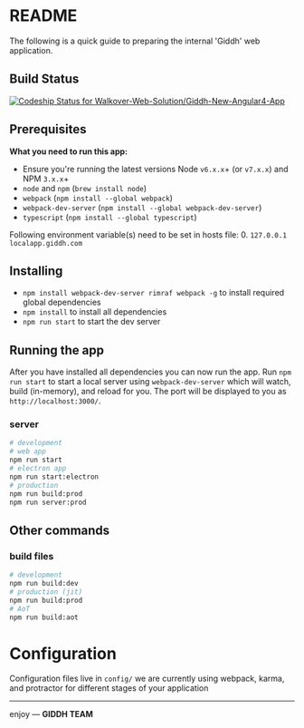 # README

The following is a quick guide to preparing the internal 'Giddh' web
application.

## Build Status
[![Codeship Status for Walkover-Web-Solution/Giddh-New-Angular4-App](https://app.codeship.com/projects/fa18f560-6864-0135-ef0f-0ed54c158a94/status?branch=master)](/projects/241314)

Prerequisites
-------------------------------------
**What you need to run this app:**
* Ensure you're running the latest versions Node `v6.x.x`+ (or `v7.x.x`) and NPM `3.x.x`+
* `node` and `npm` (`brew install node`)
* `webpack` (`npm install --global webpack`)
* `webpack-dev-server` (`npm install --global webpack-dev-server`)
* `typescript` (`npm install --global typescript`)

Following environment variable(s) need to be set in hosts file:
0. `127.0.0.1       localapp.giddh.com`

## Installing
* `npm install webpack-dev-server rimraf webpack -g` to install required global dependencies
* `npm install` to install all dependencies
* `npm run start` to start the dev server

## Running the app
After you have installed all dependencies you can now run the app. Run `npm run start` to start a local server using `webpack-dev-server` which will watch, build (in-memory), and reload for you. The port will be displayed to you as `http://localhost:3000/`.

### server
```bash
# development
# web app
npm run start
# electron app
npm run start:electron
# production
npm run build:prod
npm run server:prod
```

## Other commands

### build files
```bash
# development
npm run build:dev
# production (jit)
npm run build:prod
# AoT
npm run build:aot
```

# Configuration
Configuration files live in `config/` we are currently using webpack, karma, and protractor for different stages of your application

___

enjoy — **GIDDH TEAM**
